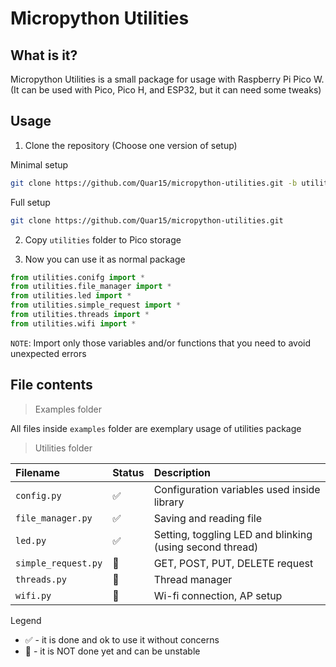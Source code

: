 # Micropython Utilities

## What is it?

Micropython Utilities is a small package for usage with Raspberry Pi Pico W. (It can be used with Pico, Pico H, and ESP32, but it can need some tweaks)

## Usage

1. Clone the repository (Choose one version of setup)

Minimal setup

```sh
git clone https://github.com/Quar15/micropython-utilities.git -b utilities --single-branch
```

Full setup

```sh
git clone https://github.com/Quar15/micropython-utilities.git
```

2. Copy `utilities` folder to Pico storage

1. Now you can use it as normal package

```python
from utilities.conifg import *
from utilities.file_manager import *
from utilities.led import *
from utilities.simple_request import *
from utilities.threads import *
from utilities.wifi import *
```

`NOTE`: Import only those variables and/or functions that you need to avoid unexpected errors

## File contents

> Examples folder

All files inside `examples` folder are exemplary usage of utilities package

> Utilities folder

| Filename | Status | Description |
| :-- | :-- | :-- |
| `config.py` | ✅ | Configuration variables used inside library |
| `file_manager.py` | ✅ | Saving and reading file |
| `led.py` | ✅ | Setting, toggling LED and blinking (using second thread)|
| `simple_request.py` | 🚧 | GET, POST, PUT, DELETE request|
| `threads.py` | 🚧 | Thread manager |
| `wifi.py` | 🚧 | Wi-fi connection, AP setup |

Legend
- ✅ - it is done and ok to use it without concerns
- 🚧 - it is NOT done yet and can be unstable